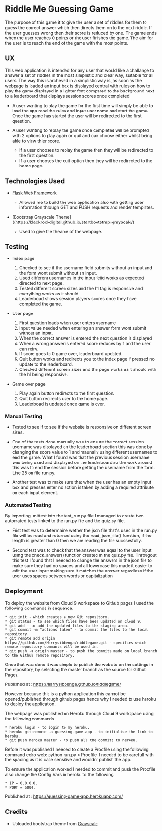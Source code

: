# Riddle Me Guessing Game

The purpose of this game it to give the user a set of riddles for them to guess the correct answer which then directs them on to the next riddle.
If the user guesses wrong then their score is reduced by one. The game ends when the user reaches 0 points or the user finishes the game. The aim for the user is to reach the end of the game 
with the most points. 

## UX

This web application is intended for any user that would like a challange to answer a set of riddles in the most simplistic and clear way, suitable for all users.
The way this is archeved in a simplistic way is, as soon as the webpage is loaded an input box is displayed central with rules on how to play the game displayed in a lighter font compared to the 
background next to a leaderboard that displays session scores once completed.

* A user wanting to play the game for the first time will simply be able to load the app read the rules and input user name and start the game. Once the game has started the user will be redirected to the first question.

* A user wanting to replay the game once completed will be prompted with 2 options to play again or quit and can choose either whilst being able to view thier score.
    * If a user chooses to replay the game then they will be redirected to the first question.
    * If a user chooses the quit option then they will be redirected to the home page.

## Technologies Used

* [Flask Web Framework](http://flask.pocoo.org/)
    * Allowed me to build the web application also with getting user information through GET and PUSH requests and render templates. 

* [Bootstrap Grayscale Theme]((https://blackrockdigital.github.io/startbootstrap-grayscale/)
    * Used to give the theame of the webpage.

## Testing

* Index page
    1. Checked to see if the username field submits without an input and the form wont submit without an input.
    2. Used different usernames in the input feild works as expected directed to next page.
    3. Tested different screen sizes and the h1 tag is responsive and everything works as it should.
    4. Leaderboad shows session players scores once they have completed the game.

* User page
    1. First question loads when user enters username
    2. Input value needed when entering an answer form wont submit without an input.
    3. When the correct answer is entered the next question is displayed
    4. When a wrong answer is entered score reduces by 1 and the user can retry.
    5. If score goes to 0 game over, leaderboard updated.
    6. Quit button works and redirects you to the index page if pressed no update to the leaderboard.
    7. Checked different screen sizes and the page works as it should with the h1 being responsive.

* Game over page
    1. Play again button redirects to the first question.
    2. Quit button redirects user to the home page.
    3. Leaderboad is updated once game is over.

### Manual Testing

* Tested to see if to see if the website is responsive on different screen sizes. 

* One of the tests done manually was to ensure the correct session username was displayed on the leaderboard section this was done by 
changing the score value to 1 and maunally using different usernames to end the game. What I found was that the previous session username was being
used and displayed on the leaderboard so the work around this was to end the session before getting the username from the form. Line 25 on file run.py.

* Another test was to make sure that when the user has an empty input box and presses enter no action is taken by adding a required attribute on each input element.

### Automated Testing

By importing unittest into the test_run.py file I managed to create two automated tests linked to the run.py file and the quiz.py file.

* Frist test was to determaine wether the json file that's used in the run.py file will be read and returned using the read_json_file() function, if the length is greater than 0 then we are reading the file sucssesfully. 

* Second test was to check that the answer was equal to the user input using the check_answer() function created in the quiz.py file. 
Througout this test I found that I needed to change the answers in the json file to make sure they had no spaces and all lowercase this 
made it easier to edit the user input making sure it matches the answer regardless if the user uses spaces between words or capitalization. 

## Deployment

To deploy the website from Cloud 9 workspace to Github pages I used the following commands in sequence.

    * git init - which creates a new Git repository.
    * git status - to see which files have been updated on Cloud 9.
    * git add - to add the updated files to the staging area.
    * git commit -m "actions taken" - to commit the files to the local repository.
    * git remote add origin https://github.com/Harrysibbenga/riddlegame.git - specifies which remote repository commants will be used in.
    * git push -u origin master - to push the commits made on local branch to the Github remote repository.
    
Once that was done it was simple to publish the website on the settings in the repository, by selecting the master branch as the source for Github Pages.

Published at : https://harrysibbenga.github.io/riddlegame/

However because this is a python application this cannot be opened/published through github pages hence why I needed to use heroku to deploy the application.

The webpage was published on Heroku through Cloud 9 workspace using the following commands.
    
    * heroku login - to login to my heroku.
    * heroku git:remote -a guessing-game-app - to initialise the link to heroku.
    * git push heroku master - to push all the commits to heroku.

Before it was published I needed to create a Procfile using the following command echo web: python run.py > Procfile. I needed to be carefull with the 
spacing as it is case sensitive and wouldnt publish the app. 

To ensure the application worked I needed to commit and push the Procfile also change the Config Vars in heroku to the following.
    
    * IP = 0.0.0.0.
    * PORT = 5000.
    
Published at : https://guessing-game-app.herokuapp.com/
    
## Credits

* Uploaded bootstrap theme from [Grayscale](https://blackrockdigital.github.io/startbootstrap-grayscale/)